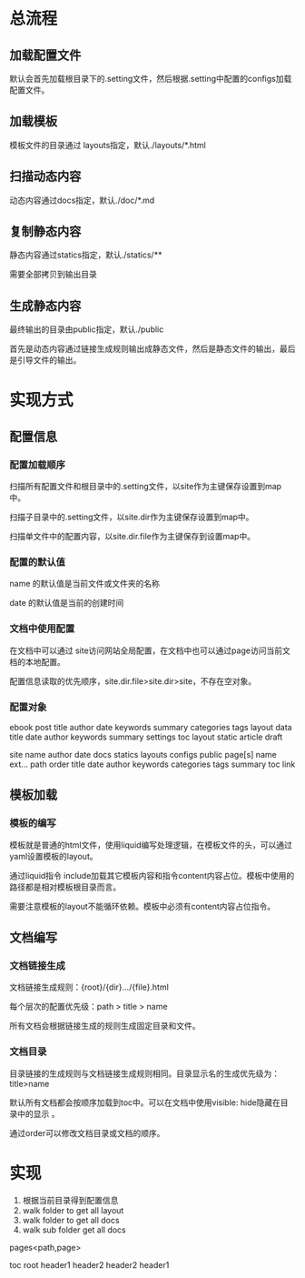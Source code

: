 # 总流程

## 加载配置文件

默认会首先加载根目录下的.setting文件，然后根据.setting中配置的configs加载配置文件。

## 加载模板

模板文件的目录通过 layouts指定，默认./layouts/*.html

## 扫描动态内容

动态内容通过docs指定，默认./doc/*.md



## 复制静态内容

静态内容通过statics指定，默认./statics/**  

需要全部拷贝到输出目录

## 生成静态内容

最终输出的目录由public指定，默认./public

首先是动态内容通过链接生成规则输出成静态文件，然后是静态文件的输出，最后是引导文件的输出。



# 实现方式

## 配置信息

### 配置加载顺序

扫描所有配置文件和根目录中的.setting文件，以site作为主键保存设置到map中。

扫描子目录中的.setting文件，以site.dir作为主键保存设置到map中。

扫描单文件中的配置内容，以site.dir.file作为主键保存到设置map中。

### 配置的默认值

name 的默认值是当前文件或文件夹的名称

date 的默认值是当前的创建时间

### 文档中使用配置

在文档中可以通过 site访问网站全局配置，在文档中也可以通过page访问当前文档的本地配置。

配置信息读取的优先顺序，site.dir.file>site.dir>site，不存在空对象。

### 配置对象

ebook
    post
        title
        author
        date
        keywords
        summary
        categories
        tags
        layout
    data
        title
        date
        author
        keywords
        summary
    settings
        toc
        layout
        static
        article
        draft

site
    name
    author
    date
    docs
    statics
    layouts
    configs
    public
    page[s]
        name
        ext...
        path
        order
        title
        date
        author
        keywords
        categories
        tags
        summary
    toc
        link

## 模板加载

### 模板的编写

模板就是普通的html文件，使用liquid编写处理逻辑，在模板文件的头，可以通过yaml设置模板的layout。

通过liquid指令 include加载其它模板内容和指令content内容占位。模板中使用的路径都是相对模板根目录而言。

需要注意模板的layout不能循环依赖。模板中必须有content内容占位指令。

### 

## 文档编写

### 文档链接生成

文档链接生成规则：{root}/{dir}.../{file}.html

每个层次的配置优先级：path > title > name

所有文档会根据链接生成的规则生成固定目录和文件。

### 文档目录

目录链接的生成规则与文档链接生成规则相同。目录显示名的生成优先级为：title>name

默认所有文档都会按顺序加载到toc中。可以在文档中使用visible: hide隐藏在目录中的显示 。

通过order可以修改文档目录或文档的顺序。

# 实现

1. 根据当前目录得到配置信息
2. walk folder to get all layout
3. walk folder to get all docs
4. walk sub folder get all docs

pages<path,page>

toc root
    header1
        header2
        header2
    header1
